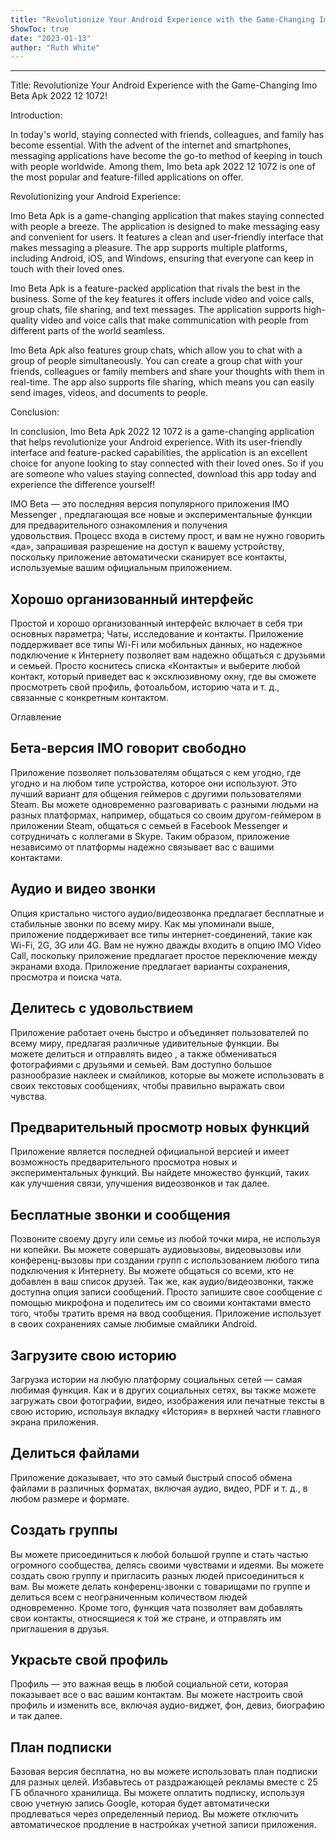 ```yaml
---
title: "Revolutionize Your Android Experience with the Game-Changing Imo Beta Apk 2022 12 1072!"
ShowToc: true 
date: "2023-01-13"
author: "Ruth White"
---
```

*****
Title: Revolutionize Your Android Experience with the Game-Changing Imo Beta Apk 2022 12 1072!

Introduction:

In today's world, staying connected with friends, colleagues, and family has become essential. With the advent of the internet and smartphones, messaging applications have become the go-to method of keeping in touch with people worldwide. Among them, Imo beta apk 2022 12 1072 is one of the most popular and feature-filled applications on offer.

Revolutionizing your Android Experience:

Imo Beta Apk is a game-changing application that makes staying connected with people a breeze. The application is designed to make messaging easy and convenient for users. It features a clean and user-friendly interface that makes messaging a pleasure. The app supports multiple platforms, including Android, iOS, and Windows, ensuring that everyone can keep in touch with their loved ones.

Imo Beta Apk is a feature-packed application that rivals the best in the business. Some of the key features it offers include video and voice calls, group chats, file sharing, and text messages. The application supports high-quality video and voice calls that make communication with people from different parts of the world seamless.

Imo Beta Apk also features group chats, which allow you to chat with a group of people simultaneously. You can create a group chat with your friends, colleagues or family members and share your thoughts with them in real-time. The app also supports file sharing, which means you can easily send images, videos, and documents to people.

Conclusion:

In conclusion, Imo Beta Apk 2022 12 1072 is a game-changing application that helps revolutionize your Android experience. With its user-friendly interface and feature-packed capabilities, the application is an excellent choice for anyone looking to stay connected with their loved ones. So if you are someone who values staying connected, download this app today and experience the difference yourself!


IMO Beta — это последняя версия популярного приложения IMO Messenger , предлагающая все новые и экспериментальные функции для предварительного ознакомления и получения удовольствия. Процесс входа в систему прост, и вам не нужно говорить «да», запрашивая разрешение на доступ к вашему устройству, поскольку приложение автоматически сканирует все контакты, используемые вашим официальным приложением. 
 
## Хорошо организованный интерфейс
 
Простой и хорошо организованный интерфейс включает в себя три основных параметра; Чаты, исследование и контакты. Приложение поддерживает все типы Wi-Fi или мобильных данных, но надежное подключение к Интернету позволяет вам надежно общаться с друзьями и семьей. Просто коснитесь списка «Контакты» и выберите любой контакт, который приведет вас к эксклюзивному окну, где вы сможете просмотреть свой профиль, фотоальбом, историю чата и т. д., связанные с конкретным контактом. 
 
Оглавление
 
## Бета-версия IMO говорит свободно
 
Приложение позволяет пользователям общаться с кем угодно, где угодно и на любом типе устройства, которое они используют. Это лучший вариант для общения геймеров с другими пользователями Steam. Вы можете одновременно разговаривать с разными людьми на разных платформах, например, общаться со своим другом-геймером в приложении Steam, общаться с семьей в Facebook Messenger и сотрудничать с коллегами в Skype. Таким образом, приложение независимо от платформы надежно связывает вас с вашими контактами. 
 
## Аудио и видео звонки
 
Опция кристально чистого аудио/видеозвонка предлагает бесплатные и стабильные звонки по всему миру. Как мы упоминали выше, приложение поддерживает все типы интернет-соединений, такие как Wi-Fi, 2G, 3G или 4G. Вам не нужно дважды входить в опцию IMO Video Call, поскольку приложение предлагает простое переключение между экранами входа. Приложение предлагает варианты сохранения, просмотра и поиска чата. 
 
## Делитесь с удовольствием
 
Приложение работает очень быстро и объединяет пользователей по всему миру, предлагая различные удивительные функции. Вы можете делиться и отправлять видео , а также обмениваться фотографиями с друзьями и семьей. Вам доступно большое разнообразие наклеек и смайликов, которые вы можете использовать в своих текстовых сообщениях, чтобы правильно выражать свои чувства.  
 
## Предварительный просмотр новых функций
 
Приложение является последней официальной версией и имеет возможность предварительного просмотра новых и экспериментальных функций. Вы найдете множество функций, таких как улучшения связи, улучшения видеозвонков и так далее. 
 
## Бесплатные звонки и сообщения
 
Позвоните своему другу или семье из любой точки мира, не используя ни копейки. Вы можете совершать аудиовызовы, видеовызовы или конференц-вызовы при создании групп с использованием любого типа подключения к Интернету. Вы можете общаться со всеми, кто не добавлен в ваш список друзей. Так же, как аудио/видеозвонки, также доступна опция записи сообщений. Просто запишите свое сообщение с помощью микрофона и поделитесь им со своими контактами вместо того, чтобы тратить время на ввод сообщения. Приложение использует в своих сохранениях самые любимые смайлики Android. 
 
## Загрузите свою историю
 
Загрузка истории на любую платформу социальных сетей — самая любимая функция. Как и в других социальных сетях, вы также можете загружать свои фотографии, видео, изображения или печатные тексты в свою историю, используя вкладку «История» в верхней части главного экрана приложения. 
 
## Делиться файлами
 
Приложение доказывает, что это самый быстрый способ обмена файлами в различных форматах, включая аудио, видео, PDF и т. д., в любом размере и формате. 
 
## Создать группы
 
Вы можете присоединиться к любой большой группе и стать частью огромного сообщества, делясь своими чувствами и идеями. Вы можете создать свою группу и пригласить разных людей присоединиться к вам. Вы можете делать конференц-звонки с товарищами по группе и делиться всем с неограниченным количеством людей одновременно. Кроме того, функция чата позволяет вам добавлять свои контакты, относящиеся к той же стране, и отправлять им приглашения в друзья. 
 
## Украсьте свой профиль
 
Профиль — это важная вещь в любой социальной сети, которая показывает все о вас вашим контактам. Вы можете настроить свой профиль и изменить все, включая аудио-виджет, фон, девиз, биографию и так далее. 
 
## План подписки
 
Базовая версия бесплатна, но вы можете использовать план подписки для разных целей. Избавьтесь от раздражающей рекламы вместе с 25 ГБ облачного хранилища. Вы можете оплатить подписку, используя свою учетную запись Google, которая будет автоматически продлеваться через определенный период. Вы можете отключить автоматическое продление в настройках учетной записи приложения. 



